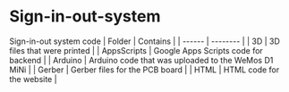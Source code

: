 # Sign-in-out-system
Sign-in-out system code
| Folder | Contains |
| ------ | -------- |
| 3D | 3D files that were printed |
| AppsScripts | Google Apps Scripts code for backend |
| Arduino | Arduino code that was uploaded to the WeMos D1 MiNi |
| Gerber | Gerber files for the PCB board |
| HTML | HTML code for the website |